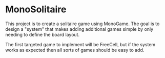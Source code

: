 # MonoSolitaire

This project is to create a solitaire game using MonoGame. The goal is to design a "system" that makes adding additional games simple by only needing to define the board layout.

The first targeted game to implement will be FreeCell, but if the system works as expected then all sorts of games should be easy to add.